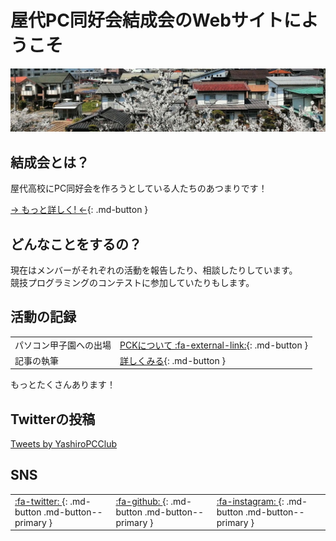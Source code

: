 # 屋代PC同好会結成会のWebサイトにようこそ

![TOP](assets/header.jpeg)



## 結成会とは？
屋代高校にPC同好会を作ろうとしている人たちのあつまりです！  

[-> もっと詳しく! <-](About/intro){: .md-button }

## どんなことをするの？
現在はメンバーがそれぞれの活動を報告したり、相談したりしています。  
競技プログラミングのコンテストに参加していたりもします。

## 活動の記録
|||
|---|---|
|パソコン甲子園への出場|[PCKについて :fa-external-link:](http://web-ext.u-aizu.ac.jp/pc-concours/){: .md-button }|
|記事の執筆|[詳しくみる](Articles/project){: .md-button }|
もっとたくさんあります！

## Twitterの投稿
<a class="twitter-timeline" data-width="320" data-height="400" data-theme="dark" href="https://twitter.com/YashiroPCClub?ref_src=twsrc%5Etfw">Tweets by YashiroPCClub</a> <script async src="https://platform.twitter.com/widgets.js" charset="utf-8"></script>

## SNS
||||
|---|---|---|
|[ :fa-twitter: ](https://twitter.com/yashiropcclub){: .md-button .md-button--primary } |[ :fa-github: ](https://github.com/ypcc-org){: .md-button .md-button--primary } |[ :fa-instagram: ](https://www.instagram.com/ypcc_org/){: .md-button .md-button--primary }
